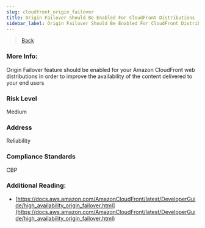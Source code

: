 ```yaml
---
slug: cloudfront_origin_failover
title: Origin Failover Should Be Enabled For CloudFront Distributions
sidebar_label: Origin Failover Should Be Enabled For CloudFront Distributions
---
```

> [Back](../../cloudfrontmonitoring)

### More Info:
Origin Failover feature should be enabled for your Amazon CloudFront web distributions in order to improve the availability of the content delivered to your end users

### Risk Level
Medium

### Address
Reliability

### Compliance Standards
CBP

### Additional Reading:
- [https://docs.aws.amazon.com/AmazonCloudFront/latest/DeveloperGuide/high_availability_origin_failover.html](https://docs.aws.amazon.com/AmazonCloudFront/latest/DeveloperGuide/high_availability_origin_failover.html) 
